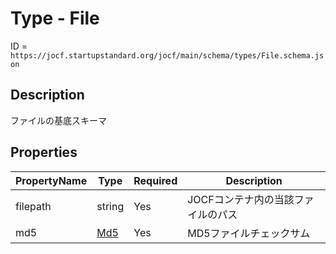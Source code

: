 # Type - File

ID = `https://jocf.startupstandard.org/jocf/main/schema/types/File.schema.json`

## Description
ファイルの基底スキーマ

## Properties

| PropertyName | Type | Required | Description |
|-------------|------|----------|-------------|
| filepath | string | Yes | JOCFコンテナ内の当該ファイルのパス |
| md5 | [Md5](../types/Md5.md) | Yes | MD5ファイルチェックサム |